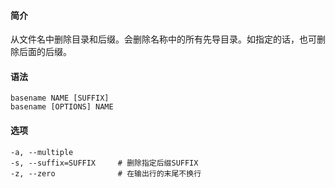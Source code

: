 #### 简介

从文件名中删除目录和后缀。会删除名称中的所有先导目录。如指定的话，也可删除后面的后缀。

#### 语法

```
basename NAME [SUFFIX]
basename [OPTIONS] NAME
```

#### 选项

```
-a, --multiple
-s, --suffix=SUFFIX		# 删除指定后缀SUFFIX
-z, --zero				# 在输出行的末尾不换行
```

